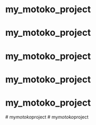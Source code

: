 # my_motoko_project
# my_motoko_project
# my_motoko_project
# my_motoko_project
# my_motoko_project
#   m y _ m o t o k o _ p r o j e c t  
 #   m y _ m o t o k o _ p r o j e c t  
 